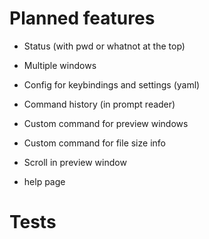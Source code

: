 # Planned features
 - Status (with pwd or whatnot at the top)

 - Multiple windows
 - Config for keybindings and settings (yaml)
 - Command history (in prompt reader)
 - Custom command for preview windows
 - Custom command for file size info
 - Scroll in preview window
 - help page

# Tests


